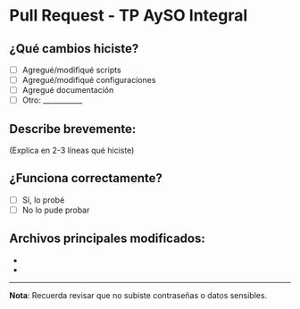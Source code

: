 # Pull Request - TP AySO Integral

## ¿Qué cambios hiciste?
- [ ] Agregué/modifiqué scripts
- [ ] Agregué/modifiqué configuraciones  
- [ ] Agregué documentación
- [ ] Otro: ___________

## Describe brevemente:
(Explica en 2-3 líneas qué hiciste)

## ¿Funciona correctamente?
- [ ] Sí, lo probé
- [ ] No lo pude probar

## Archivos principales modificados:
- 
- 

---
**Nota**: Recuerda revisar que no subiste contraseñas o datos sensibles.
